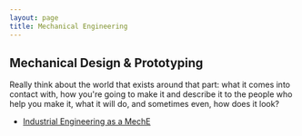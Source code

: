 ```yaml
---
layout: page
title: Mechanical Engineering
---
```


## Mechanical Design & Prototyping

Really think about the world that exists around that part: what it comes into contact with, how you're going to make it and describe it to the people who help you make it, what it will do, and sometimes even, how does it look? 



* [Industrial Engineering as a MechE](https://blog.prototypr.io/how-to-become-an-industrial-designer-when-youre-actually-a-mechanical-engineer-b9004bced66f)
